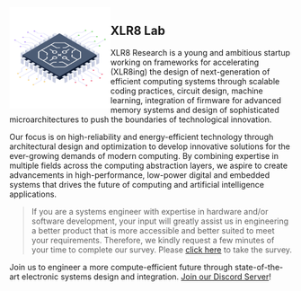 <img align="left" width="180" src="/microchip.png" />

## XLR8 Lab
XLR8 Research is a young and ambitious startup working on frameworks for accelerating (XLR8ing) the design of next-generation of efficient computing systems through scalable coding practices, circuit design, machine learning, integration of firmware for advanced memory systems and design of sophisticated microarchitectures to push the boundaries of technological innovation.

Our focus is on high-reliability and energy-efficient technology through architectural design and optimization to develop innovative solutions for the ever-growing demands of modern computing. By combining expertise in multiple fields across the computing abstraction layers, we aspire to create advancements in high-performance, low-power digital and embedded systems that drives the future of computing and artificial intelligence applications.

> If you are a systems engineer with expertise in hardware and/or software development, your input will greatly assist us in engineering a better product that is more accessible and better suited to meet your requirements. Therefore, we kindly request a few minutes of your time to complete our survey. Please [click here](https://docs.google.com/forms/d/e/1FAIpQLSdoYAq-8agRYC7A3r-8lYnw8xmcA9ax6ZtiM-2ejI9OFxhRvQ/viewform?usp=sf_link) to take the survey.

Join us to engineer a more compute-efficient future through state-of-the-art electronic systems design and integration. [Join our Discord Server](https://discord.gg/YmJQHHEGRs)!
